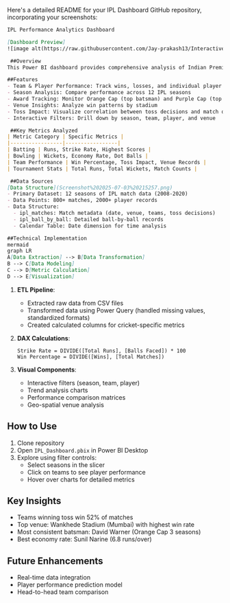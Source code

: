 Here's a detailed README for your IPL Dashboard GitHub repository, incorporating your screenshots:

```markdown
IPL Performance Analytics Dashboard

[Dashboard Preview]
![image alt(https://raw.githubusercontent.com/Jay-prakash13/Interactive-IPL-Dashboard/e35fce67675d5363b954386de6efd574e22db747/IPL%20Dashboard.png

 ##Overview
This Power BI dashboard provides comprehensive analysis of Indian Premier League (IPL) match data from 2008-2020. It transforms raw cricket data into actionable insights through interactive visualizations, enabling data-driven decision making for teams, analysts, and fans.

##Features
- Team & Player Performance: Track wins, losses, and individual player stats
- Season Analysis: Compare performance across 12 IPL seasons
- Award Tracking: Monitor Orange Cap (top batsman) and Purple Cap (top bowler) contenders
- Venue Insights: Analyze win patterns by stadium
- Toss Impact: Visualize correlation between toss decisions and match outcomes
- Interactive Filters: Drill down by season, team, player, and venue

 ##Key Metrics Analyzed
| Metric Category | Specific Metrics |
|-----------------|-----------------|
| Batting | Runs, Strike Rate, Highest Scores |
| Bowling | Wickets, Economy Rate, Dot Balls |
| Team Performance | Win Percentage, Toss Impact, Venue Records |
| Tournament Stats | Total Runs, Total Wickets, Match Counts |

 ##Data Sources
[Data Structure](Screenshot%202025-07-03%20215257.png)
- Primary Dataset: 12 seasons of IPL match data (2008-2020)
- Data Points: 800+ matches, 2000+ player records
- Data Structure: 
  - ipl_matches: Match metadata (date, venue, teams, toss decisions)
  - ipl_ball_by_ball: Detailed ball-by-ball records
  - Calendar Table: Date dimension for time analysis

##Technical Implementation
mermaid
graph LR
A[Data Extraction] --> B[Data Transformation]
B --> C[Data Modeling]
C --> D[Metric Calculation]
D --> E[Visualization]
```

1. **ETL Pipeline**:
   - Extracted raw data from CSV files
   - Transformed data using Power Query (handled missing values, standardized formats)
   - Created calculated columns for cricket-specific metrics

2. **DAX Calculations**:
   ```dax
   Strike Rate = DIVIDE([Total Runs], [Balls Faced]) * 100
   Win Percentage = DIVIDE([Wins], [Total Matches])
   ```

3. **Visual Components**:
   - Interactive filters (season, team, player)
   - Trend analysis charts
   - Performance comparison matrices
   - Geo-spatial venue analysis

## How to Use
1. Clone repository
2. Open `IPL_Dashboard.pbix` in Power BI Desktop
3. Explore using filter controls:
   - Select seasons in the slicer
   - Click on teams to see player performance
   - Hover over charts for detailed metrics

## Key Insights
- Teams winning toss win 52% of matches
- Top venue: Wankhede Stadium (Mumbai) with highest win rate
- Most consistent batsman: David Warner (Orange Cap 3 seasons)
- Best economy rate: Sunil Narine (6.8 runs/over)

## Future Enhancements
- Real-time data integration
- Player performance prediction model
- Head-to-head team comparison

```

